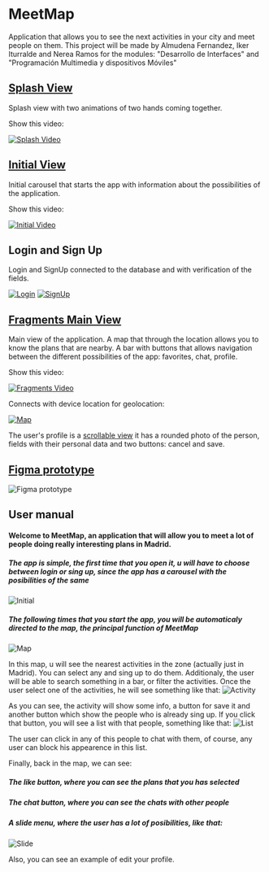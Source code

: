 # MeetMap
Application that allows you to see the next activities in your city and meet people on them. This project will be made by Almudena Fernandez, Iker Iturralde and Nerea Ramos for the modules: "Desarrollo de Interfaces" and "Programación Multimedia y dispositivos Móviles"

## [Splash View](https://github.com/leoneliker/MeetMap/blob/master/app/src/main/java/com/ikalne/meetmap/Splash.kt)


Splash view with two animations of two hands coming together.


Show this video:


[![Splash Video](https://img.youtube.com/vi/q-YjV9VqvEQ/0.jpg)](https://www.youtube.com/shorts/q-YjV9VqvEQ)



## [Initial View](https://github.com/leoneliker/MeetMap/blob/master/app/src/main/java/com/ikalne/meetmap/Initial.kt)


Initial carousel that starts the app with information about the possibilities of the application.


Show this video:


[![Initial Video](https://img.youtube.com/vi/AK8dwAdvpHA/0.jpg)](https://www.youtube.com/shorts/AK8dwAdvpHA)


## Login and Sign Up


Login and SignUp connected to the database and with verification of the fields.


[![Login](img/Login.png)](https://github.com/leoneliker/MeetMap/blob/master/app/src/main/java/com/ikalne/meetmap/Login.kt)  [![SignUp](img/signUp.png)](https://github.com/leoneliker/MeetMap/blob/master/app/src/main/java/com/ikalne/meetmap/SignUp.kt)


## [Fragments Main View](https://github.com/leoneliker/MeetMap/blob/master/app/src/main/java/com/ikalne/meetmap/MainAppActivity.kt)


Main view of the application.  A map that through the location allows you to know the plans that are nearby. A bar with buttons that allows navigation between the different possibilities of the app: favorites, chat, profile.


Show this video:


[![Fragments Video](https://img.youtube.com/vi/ME_c6M86qBU/0.jpg)](https://www.youtube.com/shorts/ME_c6M86qBU)


Connects with device location for geolocation:


[![Map](img/ubicacion.png)](https://github.com/leoneliker/MeetMap/blob/master/app/src/main/java/com/ikalne/meetmap/fragments/MapFragment.kt)


The user's profile is a [scrollable view](https://github.com/leoneliker/MeetMap/blob/master/app/src/main/java/com/ikalne/meetmap/fragments/EditProfileFragment.kt) it has a rounded photo of the person, fields with their personal data and two buttons: cancel and save.


## [Figma prototype](https://www.figma.com/file/BnFUxtnABdXq7QyjVwtNXr/MeetMap?node-id=58%3A35&t=M3GuCny9oMMSULwz-1)


![Figma prototype](img/figma_prototype.png)



## User manual

#### Welcome to MeetMap, an application that will allow you to meet a lot of people doing really interesting plans in Madrid.

##### The app is simple, the first time that you open it, u will have to choose between login or sing up, since the app has a carousel with the posibilities of the same
![Initial](img/initial.png)


##### The following times that you start the app, you will be automaticaly directed to the map, the principal function of MeetMap
![Map](img/map.png)

In this map, u will see the nearest activities in the zone (actually just in Madrid). You can select any and sing up to do them.
Additionaly, the user will be able to search something in a bar, or filter the activities.
Once the user select one of the activities, he will see something like that:
![Activity](img/activity.png)


As you can see, the activity will show some info, a button for save it and another button which show the people who is already sing up. If you click that button, you will see a list with that people, something like that:
![List](img/List.png)

The user can click in any of this people to chat with them, of course, any user can block his appearence in this list.


Finally, back in the map, we can see:
##### The like button, where you can see the plans that you has selected
##### The chat button, where you can see the chats with other people
##### A slide menu, where the user has a lot of posibilities, like that:
![Slide](img/slide.png)

Also, you can see an example of edit your profile.


